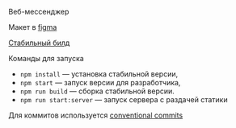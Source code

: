 Веб-мессенджер

Макет в [figma](https://www.figma.com/file/RFINpZyMaJfZUmeLb99NbU/Chat)

[Стабильный билд](https://lambent-meringue-52b6d7.netlify.app)

Команды для запуска

- `npm install` — установка стабильной версии,
- `npm start` — запуск версии для разработчика,
- `npm run build` — сборка стабильной версии.
- `npm run start:server` — запуск сервера с раздачей статики

Для коммитов используется [conventional commits](https://www.conventionalcommits.org/en/v1.0.0/)
